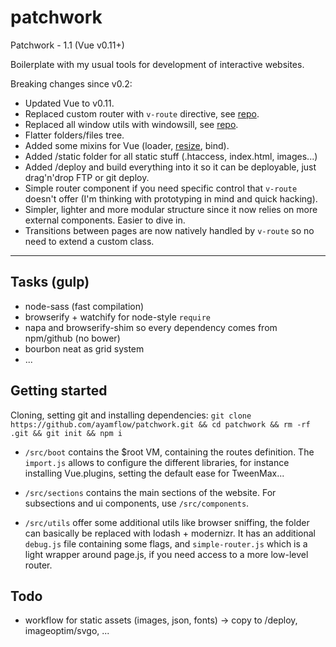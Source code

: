 patchwork
=========

Patchwork - 1.1 (Vue v0.11+)

Boilerplate with my usual tools for development of interactive websites.

Breaking changes since v0.2:

- Updated Vue to v0.11.
- Replaced custom router with `v-route` directive, see [repo](https://github.com/ayamflow/vue-route).
- Replaced all window utils with windowsill, see [repo](https://github.com/ayamflow/windowsill).
- Flatter folders/files tree.
- Added some mixins for Vue (loader, [resize](https://github.com/nk-components/vue-resize-mixin), bind).
- Added /static folder for all static stuff (.htaccess, index.html, images...)
- Added /deploy and build everything into it so it can be deployable, just drag'n'drop FTP or git deploy.
- Simple router component if you need specific control that `v-route` doesn't offer (I'm thinking with prototyping in mind and quick hacking).
- Simpler, lighter and more modular structure since it now relies on more external components. Easier to dive in.
- Transitions between pages are now natively handled by `v-route` so no need to extend a custom class.

-------

## Tasks (gulp)

- node-sass (fast compilation)
- browserify + watchify for node-style `require`
- napa and browserify-shim so every dependency comes from npm/github (no bower)
- bourbon neat as grid system
- ...

## Getting started
Cloning, setting git and installing dependencies:
`git clone https://github.com/ayamflow/patchwork.git && cd patchwork && rm -rf .git && git init && npm i`

- `/src/boot` contains the $root VM, containing the routes definition.
The `import.js` allows to configure the different libraries, for instance installing Vue.plugins, setting the default ease for TweenMax...

- `/src/sections` contains the main sections of the website. For subsections and ui components, use `/src/components`.

- `/src/utils` offer some additional utils like browser sniffing, the folder can basically be replaced with lodash + modernizr. It has an additional `debug.js` file containing some flags, and `simple-router.js` which is a light wrapper around page.js, if you need access to a more low-level router.

## Todo
- workflow for static assets (images, json, fonts) -> copy to /deploy, imageoptim/svgo, ...